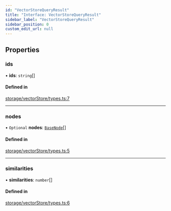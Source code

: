 ```yaml
---
id: "VectorStoreQueryResult"
title: "Interface: VectorStoreQueryResult"
sidebar_label: "VectorStoreQueryResult"
sidebar_position: 0
custom_edit_url: null
---
```


## Properties

### ids

• **ids**: `string`[]

#### Defined in

[storage/vectorStore/types.ts:7](https://github.com/run-llama/LlamaIndexTS/blob/main/packages/core/src/storage/vectorStore/types.ts#L7)

___

### nodes

• `Optional` **nodes**: [`BaseNode`](../classes/BaseNode.md)[]

#### Defined in

[storage/vectorStore/types.ts:5](https://github.com/run-llama/LlamaIndexTS/blob/main/packages/core/src/storage/vectorStore/types.ts#L5)

___

### similarities

• **similarities**: `number`[]

#### Defined in

[storage/vectorStore/types.ts:6](https://github.com/run-llama/LlamaIndexTS/blob/main/packages/core/src/storage/vectorStore/types.ts#L6)
